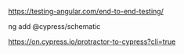 
https://testing-angular.com/end-to-end-testing/

ng add @cypress/schematic


https://on.cypress.io/protractor-to-cypress?cli=true